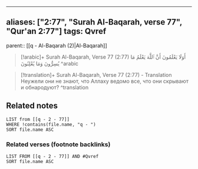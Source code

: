 
---
aliases: ["2:77", "Surah Al-Baqarah, verse 77", "Qur'an 2:77"]
tags: Qvref
---

parent:: [[q - Al-Baqarah (2)|Al-Baqarah]]

> [!arabic]+ Surah Al-Baqarah, Verse 77 (2:77)
> <span class="quran-arabic">أَوَلَا يَعْلَمُونَ أَنَّ ٱللَّهَ يَعْلَمُ مَا يُسِرُّونَ وَمَا يُعْلِنُونَ</span>
^arabic

> [!translation]+ Surah Al-Baqarah, Verse 77 (2:77) - Translation
> Неужели они не знают, что Аллаху ведомо все, что они скрывают и обнародуют?
^translation



## Related notes
```dataview
LIST from [[q - 2 - 77]]
WHERE !contains(file.name, "q - ")
SORT file.name ASC
```

### Related verses (footnote backlinks)
```dataview
LIST FROM [[q - 2 - 77]] AND #Qvref
SORT file.name ASC
```

